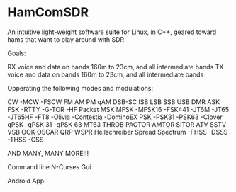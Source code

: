 # HamComSDR
An intuitive light-weight software suite for Linux, in C++, geared toward hams that want to play around with SDR

Goals:

RX voice and data on bands 160m to 23cm, and all intermediate bands
TX voice and data on bands 160m to 23cm, and all intermediate bands

Opperating the following modes and modulations:

CW
  -MCW
  -FSCW
FM
AM
PM
qAM
DSB-SC
ISB
LSB
SSB
USB
DMR
ASK
FSK
  -RTTY
  -G-TOR
  -HF Packet
MSK
MFSK
  -MFSK16
  -FSK441
  -JT6M
  -JT65
  -JT65HF
  -FT8
  -Olivia
  -Contestia
  -DominoEX
PSK
  -PSK31
  -PSK63
  -Clover
qPSK
  -qPSK 31
  -qPSK 63
MT63
THROB
PACTOR
AMTOR
SITOR
ATV
SSTV
VSB
OOK
OSCAR
QRP
WSPR
Hellschreiber
Spread Spectrum
  -FHSS
  -DSSS
  -THSS
  -CSS

AND MANY, MANY MORE!!!

Command line
N-Curses
Gui

Android App



